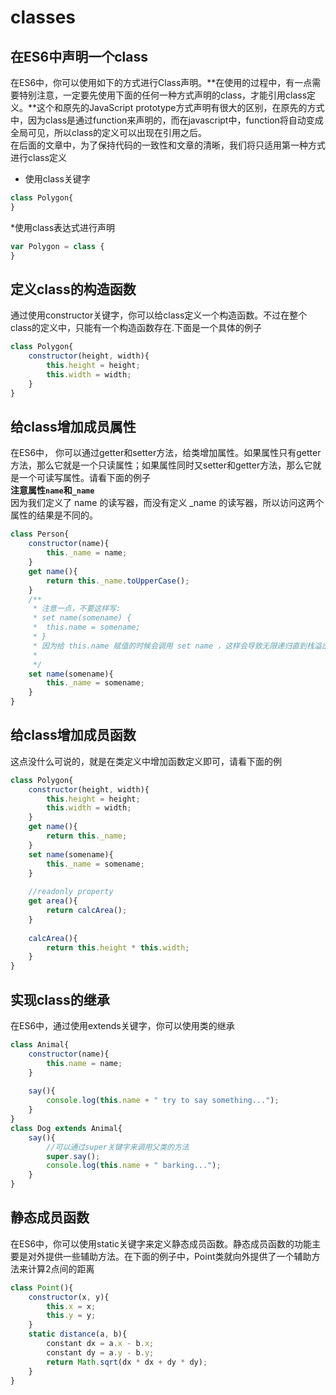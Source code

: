 # classes 
## 在ES6中声明一个class  
在ES6中，你可以使用如下的方式进行Class声明。**在使用的过程中，有一点需要特别注意，一定要先使用下面的任何一种方式声明的class，才能引用class定义。**这个和原先的JavaScript prototype方式声明有很大的区别，在原先的方式中，因为class是通过function来声明的，而在javascript中，function将自动变成全局可见，所以class的定义可以出现在引用之后。  
在后面的文章中，为了保持代码的一致性和文章的清晰，我们将只适用第一种方式进行class定义
* 使用class关键字  
```javascript  
class Polygon{
}
```
*使用class表达式进行声明  
```javascript  
var Polygon = class {
}
```  
## 定义class的构造函数  
通过使用constructor关键字，你可以给class定义一个构造函数。不过在整个class的定义中，只能有一个构造函数存在.下面是一个具体的例子  
```javascript  
class Polygon{
    constructor(height, width){
        this.height = height;
        this.width = width;
    }
}
```  
## 给class增加成员属性  
在ES6中， 你可以通过getter和setter方法，给类增加属性。如果属性只有getter方法，那么它就是一个只读属性；如果属性同时又setter和getter方法，那么它就是一个可读写属性。请看下面的例子  
**注意属性`name`和`_name`**  
因为我们定义了 name 的读写器，而没有定义 _name 的读写器，所以访问这两个属性的结果是不同的。  
```javascript  
class Person{
    constructor(name){
        this._name = name;
    }
    get name(){
        return this._name.toUpperCase();
    }
    /**
     * 注意一点，不要这样写:
     * set name(somename) {
     *  this.name = somename;
     * }
     * 因为给 this.name 赋值的时候会调用 set name ，这样会导致无限递归直到栈溢出。
     *
     */
    set name(somename){
        this._name = somename;
    }
}
```  

## 给class增加成员函数 
这点没什么可说的，就是在类定义中增加函数定义即可，请看下面的例    
```javascript  
class Polygon{
    constructor(height, width){
        this.height = height;
        this.width = width;
    }
    get name(){
        return this._name;
    }
    set name(somename){
        this._name = somename;
    }
    
    //readonly property
    get area(){
        return calcArea();
    }
    
    calcArea(){
        return this.height * this.width;
    }
}
```
## 实现class的继承  
在ES6中，通过使用extends关键字，你可以使用类的继承  
```javascript  
class Animal{
    constructor(name){
        this.name = name;
    }
    
    say(){
        console.log(this.name + " try to say something...");
    }
}
class Dog extends Animal{
    say(){
        //可以通过super关键字来调用父类的方法
        super.say();
        console.log(this.name + " barking...");
    }
}
```
## 静态成员函数  
在ES6中，你可以使用static关键字来定义静态成员函数。静态成员函数的功能主要是对外提供一些辅助方法。在下面的例子中，Point类就向外提供了一个辅助方法来计算2点间的距离
```javascript  
class Point(){
    constructor(x, y){
        this.x = x;
        this.y = y;
    }
    static distance(a, b){
        constant dx = a.x - b.x;
        constant dy = a.y - b.y;
        return Math.sqrt(dx * dx + dy * dy);
    }
}
```